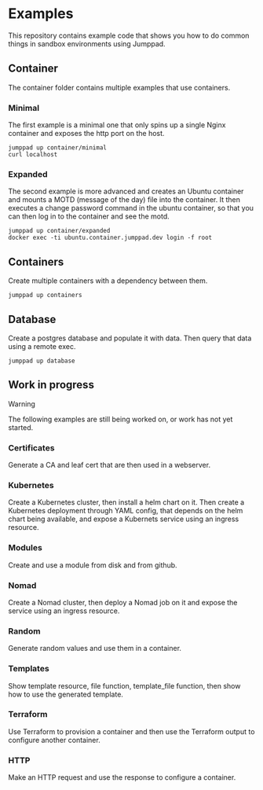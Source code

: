 # Examples

This repository contains example code that shows you how to do common things in sandbox environments using Jumppad.

## Container

The container folder contains multiple examples that use containers.

### Minimal
The first example is a minimal one that only spins up a single Nginx container and exposes the http port on the host.

```shell
jumppad up container/minimal
curl localhost
```

### Expanded
The second example is more advanced and creates an Ubuntu container and mounts a MOTD (message of the day) file into the container.
It then executes a change password command in the ubuntu container, so that you can then log in to the container and see the motd.

```shell
jumppad up container/expanded
docker exec -ti ubuntu.container.jumppad.dev login -f root
```

## Containers

Create multiple containers with a dependency between them.

```shell
jumppad up containers
```

## Database

Create a postgres database and populate it with data.
Then query that data using a remote exec.

```shell
jumppad up database
```

## Work in progress

> [!WARNING]
> The following examples are still being worked on, or work has not yet started.

### Certificates

Generate a CA and leaf cert that are then used in a webserver.

### Kubernetes

Create a Kubernetes cluster, then install a helm chart on it. 
Then create a Kubernetes deployment through YAML config, that depends on the helm chart being available, and expose a Kubernets service using an ingress resource.

### Modules

Create and use a module from disk and from github.

### Nomad

Create a Nomad cluster, then deploy a Nomad job on it and expose the service using an ingress resource.

### Random

Generate random values and use them in a container.

### Templates

Show template resource, file function, template_file function, then show how to use the generated template.

### Terraform

Use Terraform to provision a container and then use the Terraform output to configure another container.

### HTTP

Make an HTTP request and use the response to configure a container.